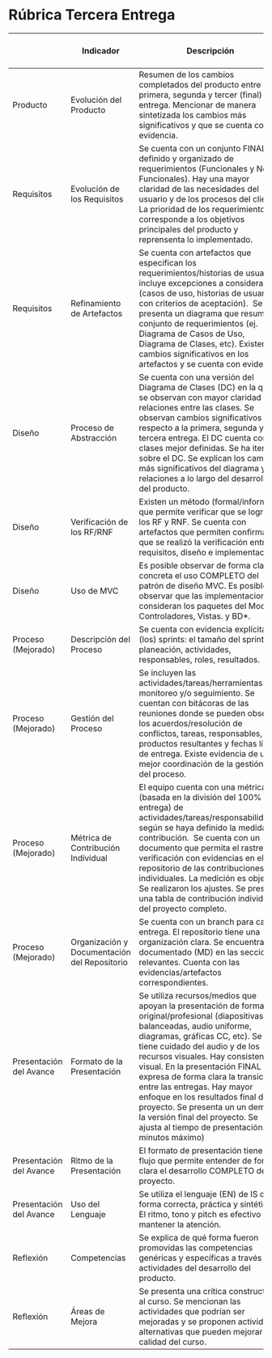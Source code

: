# Rúbrica Tercera Entrega 

| | Indicador | Descripción | URL de evidencia | Rúbrica Nivel (0 - 3)
| --- | --- | --- | --- | --- |
| Producto | Evolución del Producto | Resumen de los cambios completados del producto entre la primera, segunda y tercer (final) entrega. Mencionar de manera sintetizada los cambios más significativos y que se cuenta con evidencia. | https://github.com/JosuehCA/OOP_Team2/blob/cfb8b275ac5887901d2923aa744f50318821b007/Documentaci%C3%B3n/Producto.md |
| Requisitos | Evolución de los Requisitos | Se cuenta con un conjunto FINAL definido y organizado de requerimientos (Funcionales y No Funcionales). Hay una mayor claridad de las necesidades del usuario y de los procesos del cliente. La prioridad de los requerimientos corresponde a los objetivos principales del producto y reprensenta lo implementado. |  https://github.com/JosuehCA/OOP_Team2/blob/TerceraRevision/Documentaci%C3%B3n/Requerimientos.md |
| Requisitos | Refinamiento de Artefactos | Se cuenta con artefactos que especifican los requerimientos/historias de usuario, incluye excepciones a considerar (casos de uso, historias de usuario con criterios de aceptación).  Se presenta un diagrama que resume el conjunto de requerimientos (ej. Diagrama de Casos de Uso, Diagrama de Clases, etc). Existen cambios significativos en los artefactos y se cuenta con evidencia. | https://github.com/JosuehCA/OOP_Team2/blob/TerceraRevision/Documentaci%C3%B3n/Priorizaci%C3%B3n_Artefactos.md |
| Diseño | Proceso de Abstracción | Se cuenta con una versión del Diagrama de Clases (DC) en la que se observan con mayor claridad las relaciones entre las clases. Se observan cambios significativos con respecto a la primera, segunda y tercera entrega. El DC cuenta con clases mejor definidas. Se ha iterado sobre el DC. Se explican los cambios más significativos del diagrama y sus relaciones a lo largo del desarrollo del producto. | https://github.com/JosuehCA/OOP_Team2/blob/TerceraRevision/Documentaci%C3%B3n/Proceso_Abstracci%C3%B3n.md |
| Diseño | Verificación de los RF/RNF | Existen un método (formal/informal) que permite verificar que se lograron los RF y RNF. Se cuenta con artefactos que permiten confirmar que se realizó la verificación entre requisitos, diseño e implementación. | 
| Diseño | Uso de MVC | Es posible observar de forma clara y concreta el uso COMPLETO del patrón de diseño MVC. Es posible observar que las implementaciones consideran los paquetes del Modelo, Controladores, Vistas. y BD*. | https://github.com/JosuehCA/OOP_Team2/tree/TerceraRevision/Springboot_Project/src/main/java/com/example/demo | 
| Proceso (Mejorado) | Descripción del Proceso | Se cuenta con evidencia explícita de (los) sprints: el tamaño del sprint, planeación, actividades, responsables, roles, resultados. |
| Proceso (Mejorado) | Gestión del Proceso | Se incluyen las actividades/tareas/herramientas de monitoreo y/o seguimiento. Se cuentan con bitácoras de las reuniones donde se pueden observar los acuerdos/resolución de conflictos, tareas, responsables, productos resultantes y fechas límite de entrega. Existe evidencia de una mejor coordinación de la gestión y del proceso. | https://github.com/JosuehCA/OOP_Team2/blob/TerceraRevision/Documentaci%C3%B3n/Bitacora_Reuniones.md |
| Proceso (Mejorado) | Métrica de Contribución Individual | El equipo cuenta con una métrica (basada en la división del 100% por entrega) de actividades/tareas/responsabilidades según se haya definido la medida de contribución.  Se cuenta con un documento que permita el rastreo y verificación con evidencias en el repositorio de las contribuciones individuales. La medición es objetiva.  Se realizaron los ajustes. Se presenta una tabla de contribución individual del proyecto completo. | https://github.com/JosuehCA/OOP_Team2/blob/TerceraRevision/Documentaci%C3%B3n/Metrica%20de%20Contribucion.md |
| Proceso (Mejorado) | Organización y Documentación del Repositorio | Se cuenta con un branch para cada entrega. El repositorio tiene una organización clara. Se encuentra documentado (MD) en las secciones relevantes. Cuenta con las evidencias/artefactos correspondientes. | https://github.com/JosuehCA/OOP_Team2/tree/TerceraRevision |
| Presentación del Avance | Formato de la Presentación | Se utiliza recursos/medios que apoyan la presentación de forma original/profesional (diapositivas balanceadas, audio uniforme, diagramas, gráficas CC, etc). Se tiene cuidado del audio y de los recursos visuales. Hay consistencia visual. En la presentación FINAL se expresa de forma clara la transición entre las entregas. Hay mayor enfoque en los resultados final del proyecto. Se presenta un un demo de la versión final del proyecto. Se ajusta al tiempo de presentación. (10 minutos máximo) |
| Presentación del Avance | Ritmo de la Presentación | El formato de presentación tiene un flujo que permite entender de forma clara el desarrollo COMPLETO del proyecto.  |
| Presentación del Avance | Uso del Lenguaje | Se utiliza el lenguaje (EN) de IS de forma correcta, práctica y sintética. El ritmo, tono y pitch es efectivo para mantener la atención. |
| Reflexión | Competencias | Se explica de qué forma fueron promovidas las competencias genéricas y específicas a través de actividades del desarrollo del producto. | https://github.com/JosuehCA/OOP_Team2/blob/TerceraRevision/Documentaci%C3%B3n/Reflexi%C3%B3n.md |
| Reflexión | Áreas de Mejora | Se presenta una crítica constructiva al curso. Se mencionan las actividades que podrían ser mejoradas y se proponen actividades alternativas que pueden mejorar la calidad del curso. | https://github.com/JosuehCA/OOP_Team2/blob/TerceraRevision/Documentaci%C3%B3n/Reflexi%C3%B3n.md |
